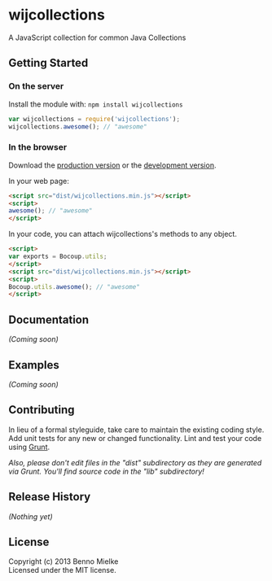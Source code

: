# wijcollections

A JavaScript collection for common Java Collections

## Getting Started
### On the server
Install the module with: `npm install wijcollections`

```javascript
var wijcollections = require('wijcollections');
wijcollections.awesome(); // "awesome"
```

### In the browser
Download the [production version][min] or the [development version][max].

[min]: https://raw.github.com/webinfluenza/wijcollections/master/dist/wijcollections.min.js
[max]: https://raw.github.com/webinfluenza/wijcollections/master/dist/wijcollections.js

In your web page:

```html
<script src="dist/wijcollections.min.js"></script>
<script>
awesome(); // "awesome"
</script>
```

In your code, you can attach wijcollections's methods to any object.

```html
<script>
var exports = Bocoup.utils;
</script>
<script src="dist/wijcollections.min.js"></script>
<script>
Bocoup.utils.awesome(); // "awesome"
</script>
```

## Documentation
_(Coming soon)_

## Examples
_(Coming soon)_

## Contributing
In lieu of a formal styleguide, take care to maintain the existing coding style. Add unit tests for any new or changed functionality. Lint and test your code using [Grunt](http://gruntjs.com/).

_Also, please don't edit files in the "dist" subdirectory as they are generated via Grunt. You'll find source code in the "lib" subdirectory!_

## Release History
_(Nothing yet)_

## License
Copyright (c) 2013 Benno Mielke  
Licensed under the MIT license.
